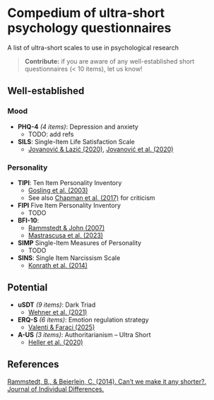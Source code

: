 # Compedium of ultra-short psychology questionnaires

A list of ultra-short scales to use in psychological research

> **Contribute:** if you are aware of any well-established short questionnaires (< 10 items), let us know!

## Well-established

### Mood

- **PHQ-4** *(4 items)*: Depression and anxiety
  - TODO: add refs
- **SILS**: Single-Item Life Satisfaction Scale
  - [Jovanović & Lazić (2020)](https://link.springer.com/article/10.1007/s11482-018-9680-6), [Jovanović et al. (2020)](https://doi.org/10.1002/cpp.2434)
  
### Personality

- **TIPI**: Ten Item Personality Inventory
  - [Gosling et al. (2003)](https://www.sciencedirect.com/science/article/pii/S0092656603000461)
  - See also [Chapman et al. (2017)](https://journals.sagepub.com/doi/full/10.1177/1359105317720819) for criticism
- **FIPI**  Five Item Personality Inventory
  - TODO
- **BFI-10**:
  - [Rammstedt & John (2007)](https://www.sciencedirect.com/science/article/pii/S0092656606000195) 
  - [Mastrascusa et al. (2023)](https://www.nature.com/articles/s41598-023-34504-1)
- **SIMP** Single-Item Measures of Personality
  - TODO 
- **SINS**: Single Item Narcissism Scale
  - [Konrath et al. (2014)](https://journals.plos.org/plosone/article?id=10.1371/journal.pone.0103469)
 
## Potential

- **uSDT** *(9 items)*: Dark Triad
  - [Wehner et al. (2021)](https://psycnet.apa.org/record/2020-85497-001)
- **ERQ-S** *(6 items)*: Emotion regulation strategy
  - [Valenti & Faraci (2025)](https://www.sciencedirect.com/science/article/pii/S0165032724017749)
- **A-US** *(3 items)*: Authoritarianism – Ultra Short
  - [Heller et al. (2020)](https://www.frontiersin.org/journals/psychology/articles/10.3389/fpsyg.2020.533863/full)
 
## References

[Rammstedt, B., & Beierlein, C. (2014). Can’t we make it any shorter?. Journal of Individual Differences.](https://econtent.hogrefe.com/doi/abs/10.1027/1614-0001/a000141?journalCode=jid)
